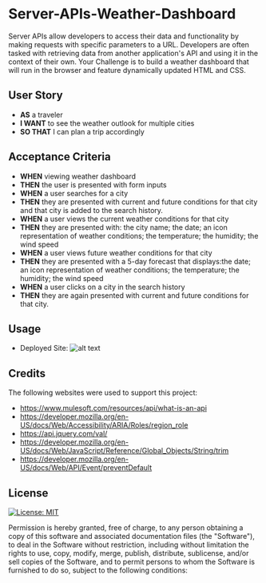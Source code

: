 # Server-APIs-Weather-Dashboard

Server APIs allow developers to access their data and functionality by making requests with specific parameters to a URL. Developers are often tasked with retrieving data from another application's API and using it in the context of their own. Your Challenge is to build a weather dashboard that will run in the browser and feature dynamically updated HTML and CSS.


## User Story

- **AS** a traveler
- **I WANT** to see the weather outlook for multiple cities
- **SO THAT** I can plan a trip accordingly


## Acceptance Criteria

- **WHEN** viewing weather dashboard
- **THEN** the user is presented with form inputs
- **WHEN** a user searches for a city
- **THEN** they are presented with current and future conditions for that city and that city is added to the search history.
- **WHEN** a user views the current weather conditions for that city 
- **THEN** they are presented with: the city name; the date; an icon representation of weather conditions; the temperature; the humidity; the wind speed
- **WHEN** a user views future weather conditions for that city
- **THEN** they are presented with a 5-day forecast that displays:the date; an icon representation of weather conditions; the temperature; the humidity; the wind speed
- **WHEN**  a user clicks on a city in the search history
- **THEN** they are again presented with current and future conditions for that city.


## Usage
- Deployed Site: 
![alt text](./)

## Credits
The following websites were used to support this project:
- https://www.mulesoft.com/resources/api/what-is-an-api
- https://developer.mozilla.org/en-US/docs/Web/Accessibility/ARIA/Roles/region_role
- https://api.jquery.com/val/
- https://developer.mozilla.org/en-US/docs/Web/JavaScript/Reference/Global_Objects/String/trim
- https://developer.mozilla.org/en-US/docs/Web/API/Event/preventDefault


## License
[![License: MIT](https://img.shields.io/badge/License-MIT-yellow.svg)](https://opensource.org/licenses/MIT)

Permission is hereby granted, free of charge, to any person obtaining a copy of this software and associated documentation files (the "Software"), to deal in the Software without restriction, including without limitation the rights to use, copy, modify, merge, publish, distribute, sublicense, and/or sell copies of the Software, and to permit persons to whom the Software is furnished to do so, subject to the following conditions:


